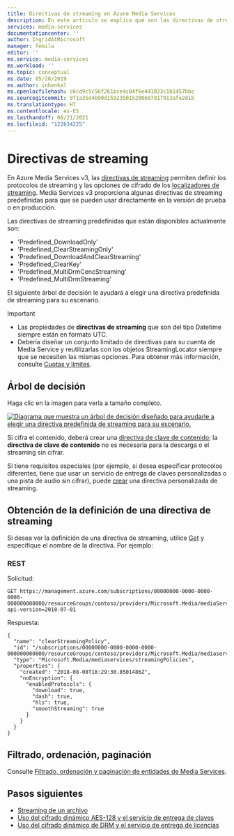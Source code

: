 ```yaml
---
title: Directivas de streaming en Azure Media Services
description: En este artículo se explica qué son las directivas de streaming y cómo las usa Azure Media Services.
services: media-services
documentationcenter: ''
author: IngridAtMicrosoft
manager: femila
editor: ''
ms.service: media-services
ms.workload: ''
ms.topic: conceptual
ms.date: 05/28/2019
ms.author: inhenkel
ms.openlocfilehash: c6cd9c5c56f261bce4c04f6e441023c1b1457bbc
ms.sourcegitcommit: 9f1a35d4b90d159235015200607917913afe2d1b
ms.translationtype: HT
ms.contentlocale: es-ES
ms.lasthandoff: 08/21/2021
ms.locfileid: "122634225"
---
```

# <a name="streaming-policies"></a>Directivas de streaming

En Azure Media Services v3, las [directivas de streaming](/rest/api/media/streamingpolicies) permiten definir los protocolos de streaming y las opciones de cifrado de los [localizadores de streaming](stream-streaming-locators-concept.md). Media Services v3 proporciona algunas directivas de streaming predefinidas para que se pueden usar directamente en la versión de prueba o en producción. 

Las directivas de streaming predefinidas que están disponibles actualmente son:<br/>
* 'Predefined_DownloadOnly'
* 'Predefined_ClearStreamingOnly'
* 'Predefined_DownloadAndClearStreaming'
* 'Predefined_ClearKey'
* 'Predefined_MultiDrmCencStreaming' 
* 'Predefined_MultiDrmStreaming'

El siguiente árbol de decisión le ayudará a elegir una directiva predefinida de streaming para su escenario.

> [!IMPORTANT]
> * Las propiedades de **directivas de streaming** que son del tipo Datetime siempre están en formato UTC.
> * Debería diseñar un conjunto limitado de directivas para su cuenta de Media Service y reutilizarlas con los objetos StreamingLocator siempre que se necesiten las mismas opciones. Para obtener más información, consulte [Cuotas y límites](limits-quotas-constraints-reference.md).

## <a name="decision-tree"></a>Árbol de decisión

Haga clic en la imagen para verla a tamaño completo.  

[![Diagrama que muestra un árbol de decisión diseñado para ayudarle a elegir una directiva predefinida de streaming para su escenario.](./media/streaming-policy/large.png)](./media/streaming-policy/large.png#lightbox)

Si cifra el contenido, deberá crear una [directiva de clave de contenido](drm-content-key-policy-concept.md); la **directiva de clave de contenido** no es necesaria para la descarga o el streaming sin cifrar. 

Si tiene requisitos especiales (por ejemplo, si desea especificar protocolos diferentes, tiene que usar un servicio de entrega de claves personalizadas o una pista de audio sin cifrar), puede [crear](/rest/api/media/streamingpolicies/create) una directiva personalizada de streaming. 

## <a name="get-a-streaming-policy-definition"></a>Obtención de la definición de una directiva de streaming  

Si desea ver la definición de una directiva de streaming, utilice [Get](/rest/api/media/streamingpolicies/get) y especifique el nombre de la directiva. Por ejemplo:

### <a name="rest"></a>REST

Solicitud:

```
GET https://management.azure.com/subscriptions/00000000-0000-0000-0000-000000000000/resourceGroups/contoso/providers/Microsoft.Media/mediaServices/contosomedia/streamingPolicies/clearStreamingPolicy?api-version=2018-07-01
```

Respuesta:

```
{
  "name": "clearStreamingPolicy",
  "id": "/subscriptions/00000000-0000-0000-0000-000000000000/resourceGroups/contoso/providers/Microsoft.Media/mediaservices/contosomedia/streamingPolicies/clearStreamingPolicy",
  "type": "Microsoft.Media/mediaservices/streamingPolicies",
  "properties": {
    "created": "2018-08-08T18:29:30.8501486Z",
    "noEncryption": {
      "enabledProtocols": {
        "download": true,
        "dash": true,
        "hls": true,
        "smoothStreaming": true
      }
    }
  }
}
```

## <a name="filtering-ordering-paging"></a>Filtrado, ordenación, paginación

Consulte [Filtrado, ordenación y paginación de entidades de Media Services](filter-order-page-entities-how-to.md).

## <a name="next-steps"></a>Pasos siguientes

* [Streaming de un archivo](stream-files-dotnet-quickstart.md)
* [Uso del cifrado dinámico AES-128 y el servicio de entrega de claves](drm-playready-license-template-concept.md)
* [Uso del cifrado dinámico de DRM y el servicio de entrega de licencias](drm-protect-with-drm-tutorial.md)
